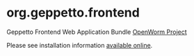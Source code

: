 org.geppetto.frontend
======================================

Geppetto Frontend Web Application Bundle [OpenWorm Project](http://openworm.org)

Please see installation information [available online](http://bit.ly/NBuKjd).